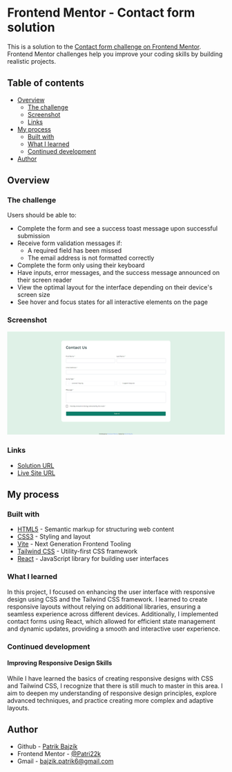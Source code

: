 # Frontend Mentor - Contact form solution

This is a solution to the [Contact form challenge on Frontend Mentor](https://www.frontendmentor.io/challenges/contact-form--G-hYlqKJj). Frontend Mentor challenges help you improve your coding skills by building realistic projects. 

## Table of contents

- [Overview](#overview)
  - [The challenge](#the-challenge)
  - [Screenshot](#screenshot)
  - [Links](#links)
- [My process](#my-process)
  - [Built with](#built-with)
  - [What I learned](#what-i-learned)
  - [Continued development](#continued-development)
- [Author](#author)

## Overview

### The challenge

Users should be able to:

- Complete the form and see a success toast message upon successful submission
- Receive form validation messages if:
  - A required field has been missed
  - The email address is not formatted correctly
- Complete the form only using their keyboard
- Have inputs, error messages, and the success message announced on their screen reader
- View the optimal layout for the interface depending on their device's screen size
- See hover and focus states for all interactive elements on the page

### Screenshot

[![Preview](screenshot.png)](./screenshot.png)

### Links

- [Solution URL](https://www.frontendmentor.io/solutions/react-contact-form-9ljBVYeFA3)
- [Live Site URL](https://contact-form-rose-nine.vercel.app/)

## My process

### Built with

- [HTML5](https://developer.mozilla.org/en-US/docs/Glossary/HTML5) - Semantic markup for structuring web content
- [CSS3](https://www.w3.org/Style/CSS/Overview.en.html) - Styling and layout
- [Vite](https://vitejs.dev/guide/) - Next Generation Frontend Tooling
- [Tailwind CSS](https://tailwindcss.com/) - Utility-first CSS framework
- [React](https://react.dev/) - JavaScript library for building user interfaces

### What I learned

In this project, I focused on enhancing the user interface with responsive design using CSS and the Tailwind CSS framework. I learned to create responsive layouts without relying on additional libraries, ensuring a seamless experience across different devices. Additionally, I implemented contact forms using React, which allowed for efficient state management and dynamic updates, providing a smooth and interactive user experience.

### Continued development

#### Improving Responsive Design Skills
While I have learned the basics of creating responsive designs with CSS and Tailwind CSS, I recognize that there is still much to master in this area. I aim to deepen my understanding of responsive design principles, explore advanced techniques, and practice creating more complex and adaptive layouts.

## Author

- Github - [Patrik Bajzík](https://github.com/Patri22k)
- Frontend Mentor - [@Patri22k](https://www.frontendmentor.io/profile/Patri22k)
- Gmail - bajzik.patrik6@gmail.com